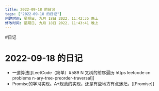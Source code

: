 ```yaml
---
title: 2022-09-18 的日记
tags: ["2022-09-18 的日记"]
创建时间: 星期日, 九月 18日 2022, 11:42:35 晚上
修改时间: 星期日, 九月 18日 2022, 11:43:41 晚上
---
```

#日记

# 2022-09-18 的日记


- 一道算法[[LeetCode（简单）#589 N 叉树的前序遍历 https leetcode cn problems n-ary-tree-preorder-traversal]]
- Promise的学习实现。A+规范的实现，还是有些地方有点迷茫。[[Promise]]